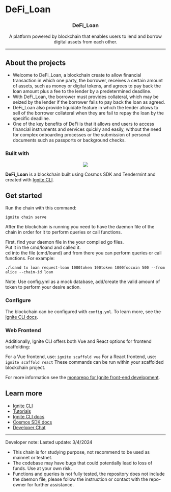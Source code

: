 # DeFi_Loan

<h3 align="center">DeFi_Loan</h3>
<p align="center">
A platform powered by blockchain that enables users to lend and borrow digital assets from each other. 
</p>
<hr>

## About the projects

- Welcome to DeFi_Loan, a blockchain create to allow financial transaction in which one party, the borrower, receives a certain amount of assets, such as money or digital tokens, and agrees to pay back the loan amount plus a fee to the lender by a predetermined deadline.
- With DeFi_Loan, the borrower must provides collateral, which may be seized by the lender if the borrower fails to pay back the loan as agreed.
- DeFi_Loan also provide liquidate feature in which the lender allows to sell of the borrower collateral when they are fail to repay the loan by the specific deadline.
- One of the key benefits of DeFi is that it allows end users to access financial instruments and services quickly and easily, without the need for complex onboarding processes or the submission of personal documents such as passports or background checks.

### Built with

<div align="center">
    <img src="https://skillicons.dev/icons?i=go"/> <br>
</div>

**DeFi_Loan** is a blockchain built using Cosmos SDK and Tendermint and created with [Ignite CLI](https://ignite.com/cli).

## Get started

Run the chain with this command:

```
ignite chain serve
```

After the blockchain is running you need to have the daemon file of the chain in order for it to perform queries or call functions. <br>

First, find your daemon file in the your compiled go files. <br>
Put it in the cmd/loand and called it. <br>
cd into the file (cmd/loand) and from there you can perform queries or call functions. For example:

```
./loand tx loan request-loan 1000token 100token 1000foocoin 500 --from alice --chain-id loan
```

Note: Use config.yml as a mock database, add/create the valid amount of token to perform your desire action.

### Configure

The blockchain can be configured with `config.yml`. To learn more, see the [Ignite CLI docs](https://docs.ignite.com).

### Web Frontend

Additionally, Ignite CLI offers both Vue and React options for frontend scaffolding:

For a Vue frontend, use: `ignite scaffold vue`
For a React frontend, use: `ignite scaffold react`
These commands can be run within your scaffolded blockchain project.

For more information see the [monorepo for Ignite front-end development](https://github.com/ignite/web).

## Learn more

- [Ignite CLI](https://ignite.com/cli)
- [Tutorials](https://docs.ignite.com/guide)
- [Ignite CLI docs](https://docs.ignite.com)
- [Cosmos SDK docs](https://docs.cosmos.network)
- [Developer Chat](https://discord.gg/ignite)

<hr>
Developer note:
Lasted update: 3/4/2024 <br>

- This chain is for studying purpose, not recommend to be used as mainnet or testnet.
- The codebase may have bugs that could potentially lead to loss of funds. Use at your own risk.
- Functions and queries is not fully tested, the repository does not include the daemon file, please follow the instruction or contact with the repo-owner for further assistance.
